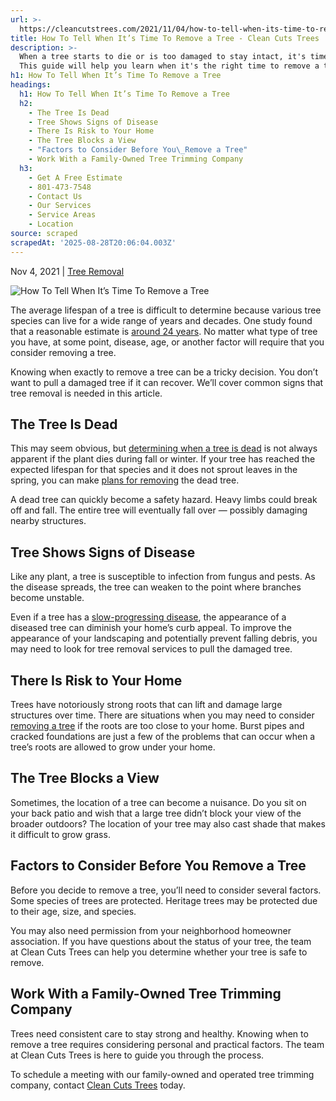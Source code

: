 ```yaml
---
url: >-
  https://cleancutstrees.com/2021/11/04/how-to-tell-when-its-time-to-remove-a-tree/
title: How To Tell When It’s Time To Remove a Tree - Clean Cuts Trees
description: >-
  When a tree starts to die or is too damaged to stay intact, it's time to go.
  This guide will help you learn when it's the right time to remove a tree.
h1: How To Tell When It’s Time To Remove a Tree
headings:
  h1: How To Tell When It’s Time To Remove a Tree
  h2:
    - The Tree Is Dead
    - Tree Shows Signs of Disease
    - There Is Risk to Your Home
    - The Tree Blocks a View
    - "Factors to Consider Before You\_Remove a Tree"
    - Work With a Family-Owned Tree Trimming Company
  h3:
    - Get A Free Estimate
    - 801-473-7548
    - Contact Us
    - Our Services
    - Service Areas
    - Location
source: scraped
scrapedAt: '2025-08-28T20:06:04.003Z'
---
```

Nov 4, 2021 | [Tree Removal](https://cleancutstrees.com/category/tree-removal/)

![How To Tell When It’s Time To Remove a Tree](./assets/775d0da4bb559588640c4ca31f495d42ca60ef92.jpeg)

The average lifespan of a tree is difficult to determine because various tree species can live for a wide range of years and decades. One study found that a reasonable estimate is [around 24 years](https://www.deeproot.com/blog/blog-entries/is-average-tree-lifespan-a-meaningful-number/). No matter what type of tree you have, at some point, disease, age, or another factor will require that you consider removing a tree. 

Knowing when exactly to remove a tree can be a tricky decision. You don’t want to pull a damaged tree if it can recover. We’ll cover common signs that tree removal is needed in this article. 

## The Tree Is Dead

This may seem obvious, but [determining when a tree is dead](https://cleancutstrees.com/2024/11/12/how-to-tell-if-a-tree-is-dead-or-dormant/) is not always apparent if the plant dies during fall or winter. If your tree has reached the expected lifespan for that species and it does not sprout leaves in the spring, you can make [plans for removing](https://cleancutstrees.com/service/tree-removal/) the dead tree.

A dead tree can quickly become a safety hazard. Heavy limbs could break off and fall. The entire tree will eventually fall over — possibly damaging nearby structures.  

## Tree Shows Signs of Disease

Like any plant, a tree is susceptible to infection from fungus and pests. As the disease spreads, the tree can weaken to the point where branches become unstable. 

Even if a tree has a [slow-progressing disease](https://arbordayblog.org/treecare/identify-tree-ailments/), the appearance of a diseased tree can diminish your home’s curb appeal. To improve the appearance of your landscaping and potentially prevent falling debris, you may need to look for tree removal services to pull the damaged tree. 

## There Is Risk to Your Home

Trees have notoriously strong roots that can lift and damage large structures over time. There are situations when you may need to consider [removing a tree](https://cleancutstrees.com/everything-you-should-know-about-hiring-a-tree-removal-service/) if the roots are too close to your home. Burst pipes and cracked foundations are just a few of the problems that can occur when a tree’s roots are allowed to grow under your home. 

## The Tree Blocks a View

Sometimes, the location of a tree can become a nuisance. Do you sit on your back patio and wish that a large tree didn’t block your view of the broader outdoors? The location of your tree may also cast shade that makes it difficult to grow grass.

## Factors to Consider Before You Remove a Tree

Before you decide to remove a tree, you’ll need to consider several factors. Some species of trees are protected. Heritage trees may be protected due to their age, size, and species. 

You may also need permission from your neighborhood homeowner association. If you have questions about the status of your tree, the team at Clean Cuts Trees can help you determine whether your tree is safe to remove.

## Work With a Family-Owned Tree Trimming Company

Trees need consistent care to stay strong and healthy. Knowing when to remove a tree requires considering personal and practical factors. The team at Clean Cuts Trees is here to guide you through the process.

To schedule a meeting with our family-owned and operated tree trimming company, contact [Clean Cuts Trees](https://cleancutstrees.com/contact-us/) today.
